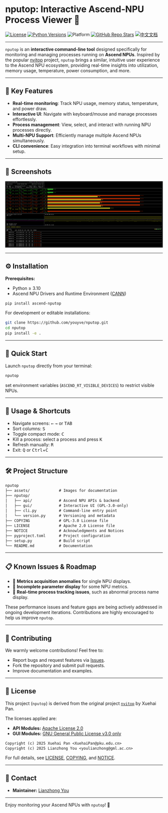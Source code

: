 # nputop: Interactive Ascend-NPU Process Viewer 🚀

[![License](https://img.shields.io/badge/license-Apache%202.0%20%7C%20GPLv3-blue.svg)](LICENSE)
[![Python Versions](https://img.shields.io/badge/python-3.10%2B-blue.svg)](https://www.python.org/)
![Platform](https://img.shields.io/badge/platform-linux-green)
[![GitHub Repo Stars](https://img.shields.io/github/stars/youyve/nputop?label=stars&logo=github&color=brightgreen)](https://github.com/youyve/nputop/stargazers)
[![中文文档](https://img.shields.io/badge/Docs-中文-red)](README_zh.md)

---

`nputop` is an **interactive command-line tool** designed specifically for monitoring and managing processes running on **Ascend NPUs**. Inspired by the popular [nvitop](https://github.com/XuehaiPan/nvitop) project, `nputop` brings a similar, intuitive user experience to the Ascend NPU ecosystem, providing real-time insights into utilization, memory usage, temperature, power consumption, and more.

---

## 🌟 Key Features

* **Real-time monitoring**: Track NPU usage, memory status, temperature, and power draw.
* **Interactive UI**: Navigate with keyboard/mouse and manage processes effortlessly.
* **Process management**: View, select, and interact with running NPU processes directly.
* **Multi-NPU Support**: Efficiently manage multiple Ascend NPUs simultaneously.
* **CLI convenience**: Easy integration into terminal workflows with minimal setup.

---

## 📸 Screenshots

![](assets/ascend-npu.png)


---

## ⚙️ Installation

**Prerequisites:**

* Python ≥ 3.10
* Ascend NPU Drivers and Runtime Environment ([CANN](https://www.hiascend.com/software/cann/commercial))

```bash
pip install ascend-nputop
```

For development or editable installations:

```bash
git clone https://github.com/youyve/nputop.git
cd nputop
pip install -e .
```

---

## 🚀 Quick Start

Launch `nputop` directly from your terminal:

```bash
nputop
```

set environment variables (`ASCEND_RT_VISIBLE_DEVICES`) to restrict visible NPUs.

---

## 🔑 Usage & Shortcuts

* Navigate screens: <kbd>←</kbd> <kbd>→</kbd> or <kbd>TAB</kbd>
* Sort columns: <kbd>S</kbd>
* Toggle compact mode: <kbd>C</kbd>
* Kill a process: select a process and press <kbd>K</kbd>
* Refresh manually: <kbd>R</kbd>
* Exit: <kbd>Q</kbd> or <kbd>Ctrl</kbd>+<kbd>C</kbd>

---

## 🛠️ Project Structure

```
nputop
├── assets/             # Images for documentation
├── nputop/
│   ├── api/            # Ascend NPU APIs & backend
│   ├── gui/            # Interactive UI (GPL-3.0-only)
│   ├── cli.py          # Command-line entry point
│   └── version.py      # Versioning and metadata
├── COPYING             # GPL-3.0 License file
├── LICENSE             # Apache 2.0 License file
├── NOTICE              # Acknowledgments and Notices
├── pyproject.toml      # Project configuration
├── setup.py            # Build script
└── README.md           # Documentation
```

---

## 📋 Known Issues & Roadmap

* 🚧 **Metrics acquisition anomalies** for single NPU displays.
* 🚧 **Incomplete parameter display** for some NPU metrics.
* 🚧 **Real-time process tracking issues**, such as abnormal process name display.

These performance issues and feature gaps are being actively addressed in ongoing development iterations. Contributions are highly encouraged to help us improve `nputop`.

---

## 🤝 Contributing

We warmly welcome contributions! Feel free to:

* Report bugs and request features via [Issues](https://github.com/youyve/nputop/issues).
* Fork the repository and submit pull requests.
* Improve documentation and examples.

---

## 📃 License

This project (`nputop`) is derived from the original project [`nvitop`](https://github.com/XuehaiPan/nvitop) by Xuehai Pan.

The licenses applied are:

* **API Modules:** [Apache License 2.0](https://www.apache.org/licenses/LICENSE-2.0)
* **GUI Modules:** [GNU General Public License v3.0 only](https://www.gnu.org/licenses/gpl-3.0.html)

```
Copyright (c) 2025 Xuehai Pan <XuehaiPan@pku.edu.cn>
Copyright (c) 2025 Lianzhong You <youlianzhong@gml.ac.cn>
```

For full details, see [LICENSE](LICENSE), [COPYING](COPYING), and [NOTICE](NOTICE).

---

## 📧 Contact

* **Maintainer:** [Lianzhong You](mailto:youlianzhong@gml.ac.cn)

---

Enjoy monitoring your Ascend NPUs with `nputop`! 🎉
